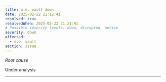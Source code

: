 ```yaml
---
title: m.e. vault down
date: 2025-02-22 21:12:41
resolved: true
resolvedWhen: 2025-02-22 21:21:41
# Possible severity levels: down, disrupted, notice
severity: down
affected:
  - m.e. vault
section: issue
---
```


*Root cause*

Under analysis

---


